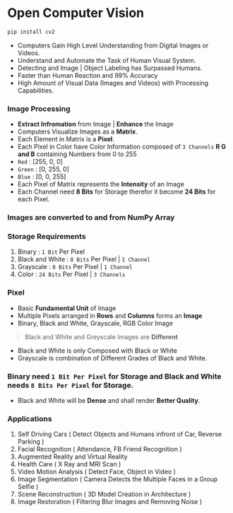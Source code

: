 # Open Computer Vision

```python
pip install cv2
```

- Computers Gain High Level Understanding from Digital Images or Videos.
- Understand and Automate the Task of Human Visual System.
- Detecting and Image | Object Labeling has Surpassed Humans.
- Faster than Human Reaction and 99% Accuracy
- High Amount of Visual Data (Images and Videos) with Processing Capabilities.

### Image Processing
- **Extract Infromation** from Image | **Enhance** the Image
- Computers Visualize Images as a **Matrix**.
- Each Element in Matrix is a **Pixel**.
- Each Pixel in Color have Color Information composed of `3 Channels` **R G and B** containing Numbers from 0 to 255  
- `Red` : [255, 0, 0]
- `Green` : [0, 255, 0]
- `Blue` : [0, 0, 255]
- Each Pixel of Matrix represents the **Intensity** of an Image
- Each Channel need **8 Bits** for Storage therefor it become **24 Bits** for each Pixel.

### Images are converted to and from **NumPy** Array

### Storage Requirements

1. Binary : `1 Bit` Per Pixel
2. Black and White : `8 Bits` Per Pixel | `1 Channel`
3. Grayscale : `8 Bits` Per Pixel | `1 Channel`
4. Color : `24 Bits` Per Pixel | `3 Channels`

### Pixel
- Basic **Fundamental Unit** of Image 
- Multiple Pixels arranged in **Rows** and **Columns** forms an **Image**
- Binary, Black and White, Grayscale, RGB Color Image

> Black and White and Greyscale Images are **Different**
- Black and White is only Composed with Black or White
- Grayscale is combination of Different Grades of Black and White.

### **Binary** need `1 Bit Per Pixel` for Storage and **Black** and **White** needs `8 Bits Per Pixel` for **Storage**.
- Black and White will be **Dense** and shall render **Better Quality**.

### Applications 
1. Self Driving Cars ( Detect Objects and Humans infront of Car, Reverse Parking )
2. Facial Recognition ( Attendance, FB Friend Recognition )
3. Augmented Reality and Virtual Reality
4. Health Care ( X Ray and MRI Scan )
5. Video Motion Analysis ( Detect Face, Object in Video )
6. Image Segmentation ( Camera Detects the Multiple Faces in a Group Selfie )
7. Scene Reconstruction ( 3D Model Creation in Architecture )
8. Image Restoration ( Filtering Blur Images and Removing Noise )
